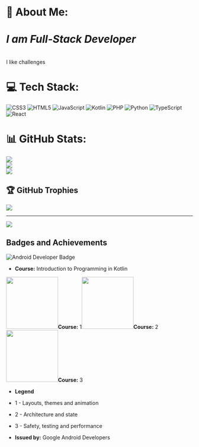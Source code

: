 # 💫 About Me:
<h1><em>I am Full-Stack Developer</em></h1> <br>I like challenges<br>


# 💻 Tech Stack:
![CSS3](https://img.shields.io/badge/css3-%231572B6.svg?style=flat&logo=css3&logoColor=white) ![HTML5](https://img.shields.io/badge/html5-%23E34F26.svg?style=flat&logo=html5&logoColor=white) ![JavaScript](https://img.shields.io/badge/javascript-%23323330.svg?style=flat&logo=javascript&logoColor=%23F7DF1E) ![Kotlin](https://img.shields.io/badge/kotlin-%237F52FF.svg?style=flat&logo=kotlin&logoColor=white) ![PHP](https://img.shields.io/badge/php-%23777BB4.svg?style=flat&logo=php&logoColor=white) ![Python](https://img.shields.io/badge/python-3670A0?style=flat&logo=python&logoColor=ffdd54) ![TypeScript](https://img.shields.io/badge/typescript-%23007ACC.svg?style=flat&logo=typescript&logoColor=white) ![React](https://img.shields.io/badge/react-%2320232a.svg?style=flat&logo=react&logoColor=%2361DAFB)
# 📊 GitHub Stats:
![](https://github-readme-stats.vercel.app/api?username=samuelsumbane&theme=onedark&hide_border=true&include_all_commits=false&count_private=false)<br/>
![](https://github-readme-streak-stats.herokuapp.com/?user=samuelsumbane&theme=onedark&hide_border=true)<br/>
![](https://github-readme-stats.vercel.app/api/top-langs/?username=samuelsumbane&theme=onedark&hide_border=true&include_all_commits=false&count_private=false&layout=compact)

## 🏆 GitHub Trophies
![](https://github-profile-trophy.vercel.app/?username=samuelsumbane&theme=onedark&no-frame=false&no-bg=true&margin-w=4)

---
[![](https://visitcount.itsvg.in/api?id=samuelsumbane&icon=0&color=9)](https://visitcount.itsvg.in)

## Badges and Achievements

![Android Developer Badge](https://github.com/user-attachments/assets/4906b0f3-83cf-4a7a-bf3d-ead7614875ec)
- **Course:** Introduction to Programming in Kotlin

<img src="https://developers.google.com/static/profile/badges/playlists/android/jetpack-compose-for-android-developers-2/badge.svg" width="140" height="140">**Course:** 1</img><img src="https://developers.google.com/static/profile/badges/playlists/android/jetpack-compose-for-android-developers-3/badge.svg" width="140" height="140">**Course:** 2</img><img src="https://developers.google.com/static/profile/badges/playlists/android/jetpack-compose-for-android-developers-4/badge.svg" width="140" height="140">**Course:** 3</img>

- **Legend**
- 1 - Layouts, themes and animation
- 2 - Architecture and state
- 3 - Safety, testing and performance
  
- **Issued by:** Google Android Developers


<!-- Proudly created with GPRM ( https://gprm.itsvg.in ) -->
